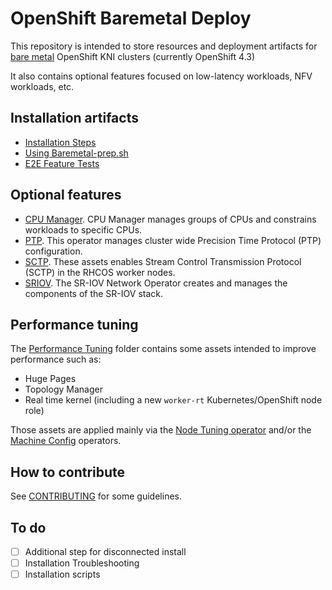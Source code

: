# OpenShift Baremetal Deploy

This repository is intended to store resources and deployment artifacts
for [bare metal](https://github.com/metal3-io/metal3-docs/blob/master/design/bare-metal-style-guide.md)
OpenShift KNI clusters (currently OpenShift 4.3)

It also contains optional features focused on low-latency workloads, NFV workloads, etc.

## Installation artifacts

* [Installation Steps](install-steps.md)
* [Using Baremetal-prep.sh](baremetal-prep.md)
* [E2E Feature Tests](features/e2e_tests/README.md)

## Optional features

* [CPU Manager](features/cpumanager/). CPU Manager manages groups of CPUs and constrains workloads
to specific CPUs.
* [PTP](features/ptp). This operator manages cluster wide Precision Time Protocol (PTP) configuration.
* [SCTP](features/sctp). These assets enables Stream Control Transmission Protocol (SCTP) in the RHCOS
worker nodes.
* [SRIOV](features/sriov). The SR-IOV Network Operator creates and manages the components of the SR-IOV stack.

## Performance tuning

The [Performance Tuning](features/performance) folder contains some assets intended to improve performance such as:

* Huge Pages
* Topology Manager
* Real time kernel (including a new `worker-rt` Kubernetes/OpenShift node role)

Those assets are applied mainly via the [Node Tuning operator](https://github.com/openshift/cluster-node-tuning-operator)
and/or the [Machine Config](https://github.com/openshift/machine-config-operator) operators.

## How to contribute

See [CONTRIBUTING](CONTRIBUTING.md) for some guidelines.

## To do

* [ ] Additional step for disconnected install
* [ ] Installation Troubleshooting
* [ ] Installation scripts
